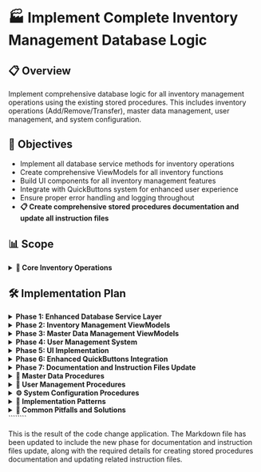 # 🏭 Implement Complete Inventory Management Database Logic

## 📋 Overview
Implement comprehensive database logic for all inventory management operations using the existing stored procedures. This includes inventory operations (Add/Remove/Transfer), master data management, user management, and system configuration.

## 🎯 Objectives
- Implement all database service methods for inventory operations
- Create comprehensive ViewModels for all inventory functions
- Build UI components for all inventory management features  
- Integrate with QuickButtons system for enhanced user experience
- Ensure proper error handling and logging throughout
- **📋 Create comprehensive stored procedures documentation and update all instruction files**

## 📊 Scope

<details>
<summary><strong>🔧 Core Inventory Operations</strong></summary>

**Stored Procedures to Implement:**

#### Inventory Management
- ✅ `inv_inventory_Add_Item` - Add inventory items (COMPLETED in InventoryTabViewModel)
- ⭐ `inv_inventory_Get_ByPartID` - Search inventory by part
- ⭐ `inv_inventory_Get_ByPartIDandOperation` - Search by part and operation
- ⭐ `inv_inventory_Get_ByUser` - Get user's inventory history
- ⭐ `inv_inventory_Remove_Item` - Remove inventory items
- ⭐ `inv_inventory_Transfer_Part` - Transfer entire part to new location
- ⭐ `inv_inventory_Transfer_Quantity` - Transfer partial quantity

#### Master Data Management
- ✅ `md_part_ids_Get_All` - Get all parts (COMPLETED in InventoryTabViewModel)
- ✅ `md_operation_numbers_Get_All` - Get all operations (COMPLETED in InventoryTabViewModel)
- ✅ `md_locations_Get_All` - Get all locations (COMPLETED in InventoryTabViewModel)
- ⭐ `md_part_ids_Add_Part` - Add new parts
- ⭐ `md_part_ids_Update_Part` - Update part information
- ⭐ `md_part_ids_Delete_ByItemNumber` - Delete parts
- ⭐ `md_part_ids_Get_ByItemNumber` - Get specific part details
- ⭐ `md_operation_numbers_Add_Operation` - Add new operations
- ⭐ `md_operation_numbers_Update_Operation` - Update operations
- ⭐ `md_operation_numbers_Delete_ByOperation` - Delete operations
- ⭐ `md_locations_Add_Location` - Add new locations
- ⭐ `md_locations_Update_Location` - Update locations
- ⭐ `md_locations_Delete_ByLocation` - Delete locations
- ⭐ `md_item_types_Get_All` - Get all item types
- ⭐ `md_item_types_Add_ItemType` - Add new item types
- ⭐ `md_item_types_Update_ItemType` - Update item types
- ⭐ `md_item_types_Delete_ByType` - Delete item types

#### User Management
- ⭐ `usr_users_Get_All` - Get all users
- ⭐ `usr_users_Get_ByUser` - Get specific user
- ⭐ `usr_users_Add_User` - Add new users
- ⭐ `usr_users_Update_User` - Update user information
- ⭐ `usr_users_Delete_User` - Delete users
- ⭐ `usr_users_Exists` - Check if user exists

#### System Configuration
- ⭐ `usr_ui_settings_Get` - Get user UI settings
- ⭐ `usr_ui_settings_SetJsonSetting` - Save UI settings
- ⭐ `usr_ui_settings_SetThemeJson` - Save theme settings
- ⭐ `usr_ui_settings_SetShortcutsJson` - Save keyboard shortcuts
- ⭐ `usr_ui_settings_GetShortcutsJson` - Get keyboard shortcuts
- ⭐ `sys_roles_Get_ById` - Get role information
- ⭐ `sys_user_roles_Add` - Add user roles
- ⭐ `sys_user_roles_Update` - Update user roles
- ⭐ `sys_user_roles_Delete` - Delete user roles
- ⭐ `log_changelog_Get_Current` - Get current changelog

</details>

## 🛠️ Implementation Plan

<details>
<summary><strong>Phase 1: Enhanced Database Service Layer</strong></summary>

**Estimated Time: 2-3 days**

#### 1.1 Expand DatabaseService 
```csharp
// Add to Services/Database.cs (following service organization rule)
public interface IDatabaseService
{
    // Inventory Operations
    Task<StoredProcedureResult> AddInventoryItemAsync(string partId, string location, string operation, int quantity, string itemType, string user, string notes);
    Task<DataTable> GetInventoryByPartIdAsync(string partId);
    Task<DataTable> GetInventoryByPartAndOperationAsync(string partId, string operation);
    Task<DataTable> GetInventoryByUserAsync(string user);
    Task<StoredProcedureResult> RemoveInventoryItemAsync(string partId, string location, string operation, int quantity, string itemType, string user, string batchNumber, string notes);
    Task<bool> TransferPartAsync(string batchNumber, string partId, string operation, string newLocation);
    Task<bool> TransferQuantityAsync(string batchNumber, string partId, string operation, int transferQuantity, int originalQuantity, string newLocation, string user);
    
    // Master Data Operations
    Task<StoredProcedureResult> AddPartAsync(string partId, string customer, string description, string issuedBy, string itemType);
    Task<StoredProcedureResult> UpdatePartAsync(int id, string partId, string customer, string description, string issuedBy, string itemType);
    Task<bool> DeletePartAsync(string partId);
    Task<DataTable> GetPartByIdAsync(string partId);
    
    // Operations Management
    Task<StoredProcedureResult> AddOperationAsync(string operation, string issuedBy);
    Task<StoredProcedureResult> UpdateOperationAsync(string operation, string newOperation, string issuedBy);
    Task<bool> DeleteOperationAsync(string operation);
    
    // Locations Management
    Task<StoredProcedureResult> AddLocationAsync(string location, string issuedBy, string building);
    Task<StoredProcedureResult> UpdateLocationAsync(string oldLocation, string location, string issuedBy, string building);
    Task<bool> DeleteLocationAsync(string location);
    
    // Item Types Management
    Task<DataTable> GetAllItemTypesAsync();
    Task<StoredProcedureResult> AddItemTypeAsync(string itemType, string issuedBy);
    Task<StoredProcedureResult> UpdateItemTypeAsync(int id, string itemType, string issuedBy);
    Task<bool> DeleteItemTypeAsync(string itemType);
    
    // User Management
    Task<DataTable> GetAllUsersAsync();
    Task<DataTable> GetUserAsync(string username);
    Task<bool> UserExistsAsync(string username);
    Task<StoredProcedureResult> AddUserAsync(UserInfo userInfo);
    Task<StoredProcedureResult> UpdateUserAsync(UserInfo userInfo);
    Task<bool> DeleteUserAsync(string username);
    
    // System Configuration
    Task<string> GetUserSettingsAsync(string userId);
    Task<bool> SaveUserSettingsAsync(string userId, string settingsJson);
    Task<bool> SaveThemeSettingsAsync(string userId, string themeJson);
    Task<string> GetUserShortcutsAsync(string userId);
    Task<bool> SaveUserShortcutsAsync(string userId, string shortcutsJson);
}
```

#### 1.2 Create Data Models
```csharp
// Add to Models/InventoryModels.cs
public class InventoryItem
{
    public int ID { get; set; }
    public string PartID { get; set; } = string.Empty;
    public string Location { get; set; } = string.Empty;
    public string Operation { get; set; } = string.Empty;
    public int Quantity { get; set; }
    public string ItemType { get; set; } = string.Empty;
    public DateTime ReceiveDate { get; set; }
    public DateTime LastUpdated { get; set; }
    public string User { get; set; } = string.Empty;
    public string BatchNumber { get; set; } = string.Empty;
    public string Notes { get; set; } = string.Empty;
}

public class PartInfo
{
    public int ID { get; set; }
    public string PartID { get; set; } = string.Empty;
    public string Customer { get; set; } = string.Empty;
    public string Description { get; set; } = string.Empty;
    public string IssuedBy { get; set; } = string.Empty;
    public string ItemType { get; set; } = string.Empty;
}

public class OperationInfo
{
    public int ID { get; set; }
    public string Operation { get; set; } = string.Empty;
    public string IssuedBy { get; set; } = string.Empty;
}

public class LocationInfo
{
    public int ID { get; set; }
    public string Location { get; set; } = string.Empty;
    public string Building { get; set; } = string.Empty;
    public string IssuedBy { get; set; } = string.Empty;
}

public class ItemTypeInfo
{
    public int ID { get; set; }
    public string ItemType { get; set; } = string.Empty;
    public string IssuedBy { get; set; } = string.Empty;
}

public class UserInfo
{
    public string User { get; set; } = string.Empty;
    public string FullName { get; set; } = string.Empty;
    public string Shift { get; set; } = string.Empty;
    public bool VitsUser { get; set; }
    public string Pin { get; set; } = string.Empty;
    public string LastShownVersion { get; set; } = string.Empty;
    public string HideChangeLog { get; set; } = string.Empty;
    public string ThemeName { get; set; } = string.Empty;
    public int ThemeFontSize { get; set; }
    public string VisualUserName { get; set; } = string.Empty;
    public string VisualPassword { get; set; } = string.Empty;
    public string WipServerAddress { get; set; } = string.Empty;
    public string WipServerPort { get; set; } = string.Empty;
    public string WipDatabase { get; set; } = string.Empty;
}
```

</details>

<details>
<summary><strong>Phase 2: Inventory Management ViewModels</strong></summary>

**Estimated Time: 3-4 days**

#### 2.1 RemoveInventoryViewModel
```csharp
// ViewModels/MainForm/RemoveInventoryViewModel.cs
public class RemoveInventoryViewModel : BaseViewModel, INotifyPropertyChanged
{
    private readonly IDatabaseService _databaseService;
    private readonly ILogger<RemoveInventoryViewModel> _logger;
    
    // Properties for search criteria - Standard .NET patterns
    private string _searchPartId = string.Empty;
    public string SearchPartId
    {
        get => _searchPartId;
        set => SetProperty(ref _searchPartId, value);
    }
    
    private string _searchOperation = string.Empty;
    public string SearchOperation
    {
        get => _searchOperation;
        set => SetProperty(ref _searchOperation, value);
    }
    
    private string _searchLocation = string.Empty;
    public string SearchLocation
    {
        get => _searchLocation;
        set => SetProperty(ref _searchLocation, value);
    }
    
    // Results collection - Standard ObservableCollection
    public ObservableCollection<InventoryItem> SearchResults { get; } = new();
    
    private InventoryItem? _selectedItem;
    public InventoryItem? SelectedItem
    {
        get => _selectedItem;
        set => SetProperty(ref _selectedItem, value);
    }
    
    // Commands - Standard ICommand implementations
    public ICommand SearchCommand { get; private set; }
    public ICommand RemoveSelectedCommand { get; private set; }
    public ICommand RemoveCustomQuantityCommand { get; private set; }
    
    // Integration with QuickButtons - Standard event pattern
    public event EventHandler<InventoryRemovedEventArgs>? ItemRemoved;
    
    public RemoveInventoryViewModel(IDatabaseService databaseService, ILogger<RemoveInventoryViewModel> logger) : base(logger)
    {
        _databaseService = databaseService;
        _logger = logger;
        
        // Initialize commands - Standard pattern
        SearchCommand = new AsyncCommand(ExecuteSearchAsync);
        RemoveSelectedCommand = new AsyncCommand(ExecuteRemoveSelectedAsync, () => SelectedItem != null);
        RemoveCustomQuantityCommand = new AsyncCommand<int>(ExecuteRemoveCustomQuantityAsync);
    }
    
    private async Task ExecuteSearchAsync()
    {
        // Implementation using Helper_Database_StoredProcedure
        var result = await Helper_Database_StoredProcedure.ExecuteDataTableWithStatus(
            _databaseService.GetConnectionString(),
            "inv_inventory_Get_ByPartID",
            new Dictionary<string, object> { ["p_PartID"] = SearchPartId }
        );
        // Convert DataTable to ObservableCollection<InventoryItem>
    }
}
```

#### 2.2 TransferInventoryViewModel
```csharp
// ViewModels/MainForm/TransferInventoryViewModel.cs
public class TransferInventoryViewModel : BaseViewModel, INotifyPropertyChanged
{
    private readonly IDatabaseService _databaseService;
    private readonly ILogger<TransferInventoryViewModel> _logger;
    
    // Properties for transfer operations - Standard .NET patterns
    private string _sourceLocation = string.Empty;
    public string SourceLocation
    {
        get => _sourceLocation;
        set => SetProperty(ref _sourceLocation, value);
    }
    
    private string _destinationLocation = string.Empty;
    public string DestinationLocation
    {
        get => _destinationLocation;
        set => SetProperty(ref _destinationLocation, value);
    }
    
    private int _transferQuantity;
    public int TransferQuantity
    {
        get => _transferQuantity;
        set => SetProperty(ref _transferQuantity, value);
    }
    
    // Commands - Standard ICommand implementations
    public ICommand TransferPartCommand { get; private set; }
    public ICommand TransferQuantityCommand { get; private set; }
    public ICommand ValidateTransferCommand { get; private set; }
    
    // Integration with QuickButtons - Standard event pattern
    public event EventHandler<InventoryTransferredEventArgs>? ItemTransferred;
    
    public TransferInventoryViewModel(IDatabaseService databaseService, ILogger<TransferInventoryViewModel> logger) : base(logger)
    {
        _databaseService = databaseService;
        _logger = logger;
        
        // Initialize commands
        TransferPartCommand = new AsyncCommand(ExecuteTransferPartAsync);
        TransferQuantityCommand = new AsyncCommand(ExecuteTransferQuantityAsync);
        ValidateTransferCommand = new AsyncCommand(ExecuteValidateTransferAsync);
    }
}
```

#### 2.3 SearchInventoryViewModel
```csharp
// ViewModels/MainForm/SearchInventoryViewModel.cs
public class SearchInventoryViewModel : BaseViewModel, INotifyPropertyChanged
{
    private readonly IDatabaseService _databaseService;
    private readonly ILogger<SearchInventoryViewModel> _logger;
    
    // Advanced search capabilities - Standard .NET patterns
    private string _partIdFilter = string.Empty;
    public string PartIdFilter
    {
        get => _partIdFilter;
        set => SetProperty(ref _partIdFilter, value);
    }
    
    private string _operationFilter = string.Empty;
    public string OperationFilter
    {
        get => _operationFilter;
        set => SetProperty(ref _operationFilter, value);
    }
    
    private string _locationFilter = string.Empty;
    public string LocationFilter
    {
        get => _locationFilter;
        set => SetProperty(ref _locationFilter, value);
    }
    
    private string _userFilter = string.Empty;
    public string UserFilter
    {
        get => _userFilter;
        set => SetProperty(ref _userFilter, value);
    }
    
    private DateTime? _dateFromFilter;
    public DateTime? DateFromFilter
    {
        get => _dateFromFilter;
        set => SetProperty(ref _dateFromFilter, value);
    }
    
    private DateTime? _dateToFilter;
    public DateTime? DateToFilter
    {
        get => _dateToFilter;
        set => SetProperty(ref _dateToFilter, value);
    }
    
    // Results and pagination - Standard collections
    public ObservableCollection<InventoryItem> Results { get; } = new();
    
    private int _currentPage = 1;
    public int CurrentPage
    {
        get => _currentPage;
        set => SetProperty(ref _currentPage, value);
    }
    
    private int _totalPages = 1;
    public int TotalPages
    {
        get => _totalPages;
        set => SetProperty(ref _totalPages, value);
    }
    
    // Commands - Standard ICommand implementations
    public ICommand SearchCommand { get; private set; }
    public ICommand ExportCommand { get; private set; }
    public ICommand ClearFiltersCommand { get; private set; }
    
    public SearchInventoryViewModel(IDatabaseService databaseService, ILogger<SearchInventoryViewModel> logger) : base(logger)
    {
        _databaseService = databaseService;
        _logger = logger;
        
        // Initialize commands
        SearchCommand = new AsyncCommand(ExecuteSearchAsync);
        ExportCommand = new AsyncCommand(ExecuteExportAsync);
        ClearFiltersCommand = new RelayCommand(ExecuteClearFilters);
    }
}
```

</details>

<details>
<summary><strong>Phase 3: Master Data Management ViewModels</strong></summary>

**Estimated Time: 2-3 days**

#### 3.1 PartsManagementViewModel
```csharp
// ViewModels/Administration/PartsManagementViewModel.cs
public class PartsManagementViewModel : BaseViewModel, INotifyPropertyChanged
{
    private readonly IDatabaseService _databaseService;
    private readonly ILogger<PartsManagementViewModel> _logger;
    
    // Collections - Standard ObservableCollection
    public ObservableCollection<PartInfo> Parts { get; } = new();
    
    private PartInfo? _selectedPart;
    public PartInfo? SelectedPart
    {
        get => _selectedPart;
        set => SetProperty(ref _selectedPart, value);
    }
    
    private PartInfo _newPart = new();
    public PartInfo NewPart
    {
        get => _newPart;
        set => SetProperty(ref _newPart, value);
    }
    
    // Commands - Standard ICommand implementations
    public ICommand LoadPartsCommand { get; private set; }
    public ICommand AddPartCommand { get; private set; }
    public ICommand UpdatePartCommand { get; private set; }
    public ICommand DeletePartCommand { get; private set; }
    public ICommand SearchPartsCommand { get; private set; }
    
    public PartsManagementViewModel(IDatabaseService databaseService, ILogger<PartsManagementViewModel> logger) : base(logger)
    {
        _databaseService = databaseService;
        _logger = logger;
        
        // Initialize commands
        LoadPartsCommand = new AsyncCommand(ExecuteLoadPartsAsync);
        AddPartCommand = new AsyncCommand(ExecuteAddPartAsync);
        UpdatePartCommand = new AsyncCommand(ExecuteUpdatePartAsync);
        DeletePartCommand = new AsyncCommand(ExecuteDeletePartAsync);
        SearchPartsCommand = new AsyncCommand(ExecuteSearchPartsAsync);
    }
}
```

#### 3.2 OperationsManagementViewModel
```csharp
// ViewModels/Administration/OperationsManagementViewModel.cs
public class OperationsManagementViewModel : BaseViewModel, INotifyPropertyChanged
{
    private readonly IDatabaseService _databaseService;
    private readonly ILogger<OperationsManagementViewModel> _logger;
    
    // Collections - Standard ObservableCollection
    public ObservableCollection<OperationInfo> Operations { get; } = new();
    
    private OperationInfo? _selectedOperation;
    public OperationInfo? SelectedOperation
    {
        get => _selectedOperation;
        set => SetProperty(ref _selectedOperation, value);
    }
    
    // Commands for CRUD operations - Standard ICommand implementations
    public ICommand AddOperationCommand { get; private set; }
    public ICommand UpdateOperationCommand { get; private set; }
    public ICommand DeleteOperationCommand { get; private set; }
    
    public OperationsManagementViewModel(IDatabaseService databaseService, ILogger<OperationsManagementViewModel> logger) : base(logger)
    {
        _databaseService = databaseService;
        _logger = logger;
        
        // Initialize commands
        AddOperationCommand = new AsyncCommand(ExecuteAddOperationAsync);
        UpdateOperationCommand = new AsyncCommand(ExecuteUpdateOperationAsync);
        DeleteOperationCommand = new AsyncCommand(ExecuteDeleteOperationAsync);
    }
}
```

#### 3.3 LocationsManagementViewModel
```csharp
// ViewModels/Administration/LocationsManagementViewModel.cs
public class LocationsManagementViewModel : BaseViewModel, INotifyPropertyChanged
{
    private readonly IDatabaseService _databaseService;
    private readonly ILogger<LocationsManagementViewModel> _logger;
    
    // Collections - Standard ObservableCollection
    public ObservableCollection<LocationInfo> Locations { get; } = new();
    
    private LocationInfo? _selectedLocation;
    public LocationInfo? SelectedLocation
    {
        get => _selectedLocation;
        set => SetProperty(ref _selectedLocation, value);
    }
    
    // Commands for CRUD operations - Standard ICommand implementations
    public ICommand AddLocationCommand { get; private set; }
    public ICommand UpdateLocationCommand { get; private set; }
    public ICommand DeleteLocationCommand { get; private set; }
    
    public LocationsManagementViewModel(IDatabaseService databaseService, ILogger<LocationsManagementViewModel> logger) : base(logger)
    {
        _databaseService = databaseService;
        _logger = logger;
        
        // Initialize commands
        AddLocationCommand = new AsyncCommand(ExecuteAddLocationAsync);
        UpdateLocationCommand = new AsyncCommand(ExecuteUpdateLocationAsync);
        DeleteLocationCommand = new AsyncCommand(ExecuteDeleteLocationAsync);
    }
}
```

#### 3.4 ItemTypesManagementViewModel
```csharp
// ViewModels/Administration/ItemTypesManagementViewModel.cs
public class ItemTypesManagementViewModel : BaseViewModel, INotifyPropertyChanged
{
    private readonly IDatabaseService _databaseService;
    private readonly ILogger<ItemTypesManagementViewModel> _logger;
    
    // Collections - Standard ObservableCollection
    public ObservableCollection<ItemTypeInfo> ItemTypes { get; } = new();
    
    private ItemTypeInfo? _selectedItemType;
    public ItemTypeInfo? SelectedItemType
    {
        get => _selectedItemType;
        set => SetProperty(ref _selectedItemType, value);
    }
    
    // Commands for CRUD operations - Standard ICommand implementations
    public ICommand AddItemTypeCommand { get; private set; }
    public ICommand UpdateItemTypeCommand { get; private set; }
    public ICommand DeleteItemTypeCommand { get; private set; }
    
    public ItemTypesManagementViewModel(IDatabaseService databaseService, ILogger<ItemTypesManagementViewModel> logger) : base(logger)
    {
        _databaseService = databaseService;
        _logger = logger;
        
        // Initialize commands
        AddItemTypeCommand = new AsyncCommand(ExecuteAddItemTypeAsync);
        UpdateItemTypeCommand = new AsyncCommand(ExecuteUpdateItemTypeAsync);
        DeleteItemTypeCommand = new AsyncCommand(ExecuteDeleteItemTypeAsync);
    }
}
```

</details>

<details>
<summary><strong>Phase 4: User Management System</strong></summary>

**Estimated Time: 2-3 days**

#### 4.1 UserManagementViewModel
```csharp
// ViewModels/Administration/UserManagementViewModel.cs
public class UserManagementViewModel : BaseViewModel, INotifyPropertyChanged
{
    private readonly IDatabaseService _databaseService;
    private readonly ILogger<UserManagementViewModel> _logger;
    
    // Collections - Standard ObservableCollection
    public ObservableCollection<UserInfo> Users { get; } = new();
    
    private UserInfo? _selectedUser;
    public UserInfo? SelectedUser
    {
        get => _selectedUser;
        set => SetProperty(ref _selectedUser, value);
    }
    
    private UserInfo _newUser = new();
    public UserInfo NewUser
    {
        get => _newUser;
        set => SetProperty(ref _newUser, value);
    }
    
    // Commands - Standard ICommand implementations
    public ICommand LoadUsersCommand { get; private set; }
    public ICommand AddUserCommand { get; private set; }
    public ICommand UpdateUserCommand { get; private set; }
    public ICommand DeleteUserCommand { get; private set; }
    public ICommand ValidateUserCommand { get; private set; }
    
    public UserManagementViewModel(IDatabaseService databaseService, ILogger<UserManagementViewModel> logger) : base(logger)
    {
        _databaseService = databaseService;
        _logger = logger;
        
        // Initialize commands
        LoadUsersCommand = new AsyncCommand(ExecuteLoadUsersAsync);
        AddUserCommand = new AsyncCommand(ExecuteAddUserAsync);
        UpdateUserCommand = new AsyncCommand(ExecuteUpdateUserAsync);
        DeleteUserCommand = new AsyncCommand(ExecuteDeleteUserAsync);
        ValidateUserCommand = new AsyncCommand(ExecuteValidateUserAsync);
    }
}
```

#### 4.2 UserSettingsViewModel
```csharp
// ViewModels/Settings/UserSettingsViewModel.cs
public class UserSettingsViewModel : BaseViewModel, INotifyPropertyChanged
{
    private readonly IDatabaseService _databaseService;
    private readonly ILogger<UserSettingsViewModel> _logger;
    
    // Settings properties - Standard .NET patterns
    private string _themeSettings = string.Empty;
    public string ThemeSettings
    {
        get => _themeSettings;
        set => SetProperty(ref _themeSettings, value);
    }
    
    private string _shortcutsSettings = string.Empty;
    public string ShortcutsSettings
    {
        get => _shortcutsSettings;
        set => SetProperty(ref _shortcutsSettings, value);
    }
    
    private string _uiSettings = string.Empty;
    public string UISettings
    {
        get => _uiSettings;
        set => SetProperty(ref _uiSettings, value);
    }
    
    // Commands - Standard ICommand implementations
    public ICommand SaveSettingsCommand { get; private set; }
    public ICommand LoadSettingsCommand { get; private set; }
    public ICommand ResetToDefaultsCommand { get; private set; }
    
    public UserSettingsViewModel(IDatabaseService databaseService, ILogger<UserSettingsViewModel> logger) : base(logger)
    {
        _databaseService = databaseService;
        _logger = logger;
        
        // Initialize commands
        SaveSettingsCommand = new AsyncCommand(ExecuteSaveSettingsAsync);
        LoadSettingsCommand = new AsyncCommand(ExecuteLoadSettingsAsync);
        ResetToDefaultsCommand = new AsyncCommand(ExecuteResetToDefaultsAsync);
    }
}
```

</details>

<details>
<summary><strong>Phase 5: UI Implementation</strong></summary>

**Estimated Time: 4-5 days**

#### 5.1 Inventory Management Views
- **RemoveTabView.axaml** - Inventory removal interface using standard Avalonia patterns
- **TransferTabView.axaml** - Inventory transfer interface with standard data binding
- **SearchTabView.axaml** - Advanced inventory search with standard controls
- **InventoryHistoryView.axaml** - User inventory history display

#### 5.2 Master Data Management Views
- **PartsManagementView.axaml** - Parts CRUD interface with DataGrid and standard controls
- **OperationsManagementView.axaml** - Operations CRUD interface
- **LocationsManagementView.axaml** - Locations CRUD interface
- **ItemTypesManagementView.axaml** - Item types CRUD interface

#### 5.3 Administration Views
- **UserManagementView.axaml** - User administration interface
- **SystemSettingsView.axaml** - System configuration interface
- **RoleManagementView.axaml** - User roles management

**All UI components will use:**
- Standard Avalonia controls (TextBox, Button, DataGrid, etc.)
- Standard data binding (`{Binding PropertyName}`)
- MTM design system (Purple theme #6a0dad)
- Standard UserControl base class (no ReactiveUserControl)

</details>

<details>
<summary><strong>Phase 6: Enhanced QuickButtons Integration</strong></summary>

**Estimated Time: 1-2 days**

#### 6.1 Expand QuickButtons for All Operations
- Add QuickButtons for Remove operations
- Add QuickButtons for Transfer operations
- Add QuickButtons for Search operations
- Integrate with all new ViewModels using standard event patterns

#### 6.2 QuickButtons Context Awareness
```csharp
// Add to QuickButtonsViewModel - Standard .NET patterns
public void AddQuickButtonFromRemoval(string partId, string operation, string location, int quantity)
{
    // Standard implementation using Helper_Database_StoredProcedure
}

public void AddQuickButtonFromTransfer(string partId, string fromLocation, string toLocation, int quantity)
{
    // Standard implementation using Helper_Database_StoredProcedure
}

public void AddQuickButtonFromSearch(string partId, string operation, string location)
{
    // Standard implementation using Helper_Database_StoredProcedure
}
```

</details>

<details>
<summary><strong>Phase 7: Documentation and Instruction Files Update</strong></summary>

**Estimated Time: 1-2 days**

#### 7.1 Create Comprehensive Stored Procedures Instruction File
**File: `.github/Development-Instructions/stored-procedures.instruction.md`**

Create a complete reference guide containing:

```markdown
# Database Stored Procedures Reference Guide

<details>
<summary><strong>🎯 MTM Database Stored Procedures</strong></summary>

Comprehensive reference for all MTM WIP Application stored procedures including parameters, usage patterns, and implementation examples.

### **Core Principles**
- **When to Use**: Specific business scenarios for each stored procedure
- **Parameter Requirements**: All required and optional parameters
- **Return Values**: Expected data structures and status codes
- **Usage Examples**: Complete C# implementation examples
- **Error Handling**: Common error scenarios and handling patterns

</details>

<details>
<summary><strong>📊 Inventory Management Procedures</strong></summary>

#### inv_inventory_Add_Item
**Purpose**: Add new inventory items to the system
**When to Use**: User adding stock to inventory, receiving new parts

**Parameters**:
```sql
p_PartID VARCHAR(50) -- Required: Part identifier
p_OperationID VARCHAR(10) -- Required: Operation number (workflow step)
p_LocationID VARCHAR(50) -- Required: Storage location
p_Quantity INT -- Required: Quantity to add (must be > 0)
p_ItemType VARCHAR(50) -- Required: Type of item
p_UserID VARCHAR(50) -- Required: User performing operation
p_TransactionType VARCHAR(10) -- Required: Always "IN" for adding
p_Notes TEXT -- Optional: Additional notes
```

**Usage Example**:
```csharp
var parameters = new Dictionary<string, object>
{
    ["p_PartID"] = partId,
    ["p_OperationID"] = operation,
    ["p_LocationID"] = location,
    ["p_Quantity"] = quantity,
    ["p_ItemType"] = itemType,
    ["p_UserID"] = currentUser,
    ["p_TransactionType"] = "IN",
    ["p_Notes"] = notes ?? ""
};

var result = await Helper_Database_StoredProcedure.ExecuteDataTableWithStatus(
    connectionString,
    "inv_inventory_Add_Item",
    parameters
);
```

**Return Values**:
- Status: 0 (success), -1 (error)
- Message: Success confirmation or error description
- Data: Empty DataTable for this procedure

#### inv_inventory_Remove_Item
**Purpose**: Remove inventory items from the system
**When to Use**: User consuming stock, transferring out, scrapping parts

// Complete documentation for all procedures...

</details>

<details>
<summary><strong>🔧 Master Data Procedures</strong></summary>

#### md_part_ids_Get_All
**Purpose**: Retrieve all available part IDs for autocomplete and validation
**When to Use**: Populating dropdown lists, validating part existence

// Complete documentation...

</details>

<details>
<summary><strong>👥 User Management Procedures</strong></summary>

#### usr_users_Get_All
**Purpose**: Retrieve all system users
**When to Use**: User administration, user selection lists

// Complete documentation...

</details>

<details>
<summary><strong>⚙️ System Configuration Procedures</strong></summary>

#### usr_ui_settings_Get
**Purpose**: Retrieve user-specific UI settings
**When to Use**: Application startup, settings page initialization

// Complete documentation...

</details>

<details>
<summary><strong>🎯 Implementation Patterns</strong></summary>

### Standard Implementation Pattern
```csharp
public async Task<StoredProcedureResult> ExecuteStoredProcedureAsync(
    string procedureName, 
    Dictionary<string, object> parameters)
{
    try
    {
        var connectionString = _configurationService.GetConnectionString();
        var result = await Helper_Database_StoredProcedure.ExecuteDataTableWithStatus(
            connectionString,
            procedureName,
            parameters
        );

        if (result.IsSuccess)
        {
            _logger.LogInformation("Successfully executed {ProcedureName}", procedureName);
            return result;
        }
        else
        {
            _logger.LogWarning("Stored procedure {ProcedureName} returned error: {Error}", 
                procedureName, result.Message);
            return result;
        }
    }
    catch (Exception ex)
    {
        _logger.LogError(ex, "Failed to execute stored procedure: {ProcedureName}", procedureName);
        await ErrorHandling.HandleErrorAsync(ex, "ExecuteStoredProcedure", 
            Environment.UserName, new { ProcedureName = procedureName, Parameters = parameters });
        
        return new StoredProcedureResult
        {
            Status = -1,
            Message = $"Error executing {procedureName}: {ex.Message}",
            Data = new DataTable()
        };
    }
}
```

### ViewModel Integration Pattern
```csharp
public class InventoryViewModel : BaseViewModel
{
    private async Task ExecuteAddInventoryAsync()
    {
        if (!ValidateInput()) return;

        var parameters = new Dictionary<string, object>
        {
            ["p_PartID"] = SelectedPart,
            ["p_OperationID"] = SelectedOperation,
            ["p_LocationID"] = SelectedLocation,
            ["p_Quantity"] = Quantity,
            ["p_ItemType"] = SelectedItemType,
            ["p_UserID"] = _applicationStateService.CurrentUser,
            ["p_TransactionType"] = DetermineTransactionType(),
            ["p_Notes"] = Notes
        };

        var result = await _databaseService.ExecuteStoredProcedureAsync(
            "inv_inventory_Add_Item", 
            parameters
        );

        if (result.IsSuccess)
        {
            // Handle success
            await LoadDataAsync();
            ClearInputs();
        }
        else
        {
            // Handle error
            HasError = true;
            ErrorMessage = result.Message;
        }
    }
}
```

</details>

<details>
<summary><strong>🚨 Common Pitfalls and Solutions</strong></summary>

### Parameter Validation
```csharp
// Always validate parameters before calling stored procedures
private bool ValidateParameters(Dictionary<string, object> parameters)
{
    if (string.IsNullOrWhiteSpace(parameters["p_PartID"]?.ToString()))
    {
        ErrorMessage = "Part ID is required";
        return false;
    }
    
    if (!int.TryParse(parameters["p_Quantity"]?.ToString(), out int quantity) || quantity <= 0)
    {
        ErrorMessage = "Quantity must be a positive integer";
        return false;
    }
    
    return true;
}
```

### Transaction Type Logic
```csharp
// CORRECT: Base on user intent, not operation numbers
private string DetermineTransactionType()
{
    return UserIntent switch
    {
        UserIntent.AddingStock => "IN",
        UserIntent.RemovingStock => "OUT", 
        UserIntent.MovingStock => "TRANSFER",
        _ => "IN"
    };
}

// WRONG: Don't use operation numbers to determine transaction type
// if (operation == "90") return "IN"; // This is incorrect
```

</details>
````````

This is the result of the code change application. The Markdown file has been updated to include the new phase for documentation and instruction files update, along with the required details for creating stored procedures documentation and updating related instruction files.
